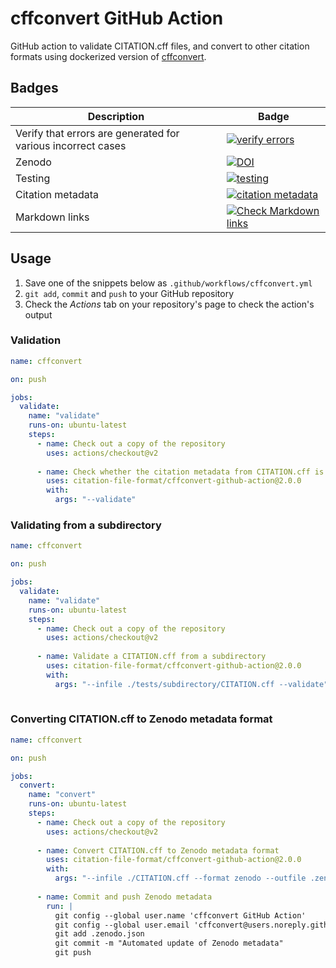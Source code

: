 # cffconvert GitHub Action

GitHub action to validate CITATION.cff files, and convert to other citation formats using dockerized version of [cffconvert](https://pypi.org/project/cffconvert/).

## Badges

| Description | Badge |
| --- | --- |
| Verify that errors are generated for various incorrect cases | [![verify errors](https://github.com/citation-file-format/cffconvert-github-action/workflows/verify%20errors/badge.svg)](https://github.com/citation-file-format/cffconvert-github-action/actions?query=workflow%3A%22verify+errors%22) |
| Zenodo | [![DOI](https://zenodo.org/badge/DOI/10.5281/zenodo.3993241.svg)](https://doi.org/10.5281/zenodo.3993241) |
| Testing | [![testing](https://github.com/citation-file-format/cffconvert-github-action/workflows/selftest/badge.svg)](https://github.com/citation-file-format/cffconvert-github-action/actions?query=workflow%3A%22selftest%22) |
| Citation metadata | [![citation metadata](https://github.com/citation-file-format/cffconvert-github-action/workflows/cffconvert/badge.svg)](https://github.com/citation-file-format/cffconvert-github-action/actions?query=workflow%3A%22cffconvert%22) |
| Markdown links | [![Check Markdown links](https://github.com/citation-file-format/cffconvert-github-action/actions/workflows/link-check.yml/badge.svg)](https://github.com/citation-file-format/cffconvert-github-action/actions/workflows/link-check.yml) |

## Usage

1. Save one of the snippets below as ``.github/workflows/cffconvert.yml``
1. ``git add``, ``commit`` and ``push`` to your GitHub repository
1. Check the _Actions_ tab on your repository's page to check the action's output


### Validation

```yaml
name: cffconvert

on: push

jobs:
  validate:
    name: "validate"
    runs-on: ubuntu-latest
    steps:
      - name: Check out a copy of the repository
        uses: actions/checkout@v2
        
      - name: Check whether the citation metadata from CITATION.cff is valid
        uses: citation-file-format/cffconvert-github-action@2.0.0
        with:
          args: "--validate"

```

### Validating from a subdirectory

```yaml
name: cffconvert

on: push

jobs:
  validate:
    name: "validate"
    runs-on: ubuntu-latest
    steps:
      - name: Check out a copy of the repository
        uses: actions/checkout@v2
        
      - name: Validate a CITATION.cff from a subdirectory
        uses: citation-file-format/cffconvert-github-action@2.0.0
        with:
          args: "--infile ./tests/subdirectory/CITATION.cff --validate"
        
```

### Converting CITATION.cff to Zenodo metadata format

```yaml
name: cffconvert

on: push

jobs:
  convert:
    name: "convert"
    runs-on: ubuntu-latest
    steps:
      - name: Check out a copy of the repository
        uses: actions/checkout@v2
        
      - name: Convert CITATION.cff to Zenodo metadata format
        uses: citation-file-format/cffconvert-github-action@2.0.0
        with:
          args: "--infile ./CITATION.cff --format zenodo --outfile .zenodo.json"
        
      - name: Commit and push Zenodo metadata 
        run: |
          git config --global user.name 'cffconvert GitHub Action'
          git config --global user.email 'cffconvert@users.noreply.github.com'
          git add .zenodo.json
          git commit -m "Automated update of Zenodo metadata"
          git push            
        
```
